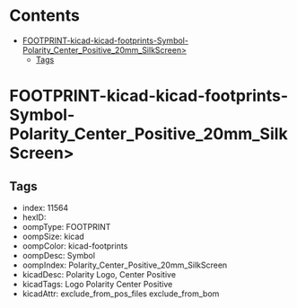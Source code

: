 



Contents
========

* [FOOTPRINT-kicad-kicad-footprints-Symbol-Polarity_Center_Positive_20mm_SilkScreen>](#footprint-kicad-kicad-footprints-symbol-polarity_center_positive_20mm_silkscreen)
	* [Tags](#tags)

# FOOTPRINT-kicad-kicad-footprints-Symbol-Polarity_Center_Positive_20mm_SilkScreen>

## Tags

- index: 11564
- hexID: 
- oompType: FOOTPRINT
- oompSize: kicad
- oompColor: kicad-footprints
- oompDesc: Symbol
- oompIndex: Polarity_Center_Positive_20mm_SilkScreen
- kicadDesc: Polarity Logo, Center Positive
- kicadTags: Logo Polarity Center Positive
- kicadAttr: exclude_from_pos_files exclude_from_bom
